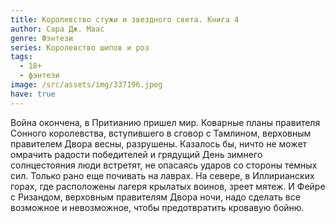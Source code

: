 ```yaml
---
title: Королевство стужи и звездного света. Книга 4
author: Сара Дж. Маас
genre: Фэнтези
series: Королевство шипов и роз
tags:
  - 18+
  - фэнтези
image: /src/assets/img/337196.jpeg
have: true
---
```

Война окончена, в Притианию пришел мир. Коварные планы правителя Сонного королевства, вступившего в сговор с Тамлином, верховным правителем Двора весны, разрушены. Казалось бы, ничто не может омрачить радости победителей и грядущий День зимнего солнцестояния люди встретят, не опасаясь ударов со стороны темных сил. Только рано еще почивать на лаврах. На севере, в Иллирианских горах, где расположены лагеря крылатых воинов, зреет мятеж. И Фейре с Ризандом, верховным правителям Двора ночи, надо сделать все возможное и невозможное, чтобы предотвратить кровавую бойню.
